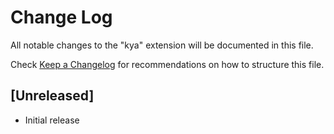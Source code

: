 # Change Log

All notable changes to the "kya" extension will be documented in this file.

Check [Keep a Changelog](http://keepachangelog.com/) for recommendations on how to structure this file.

## [Unreleased]

- Initial release
